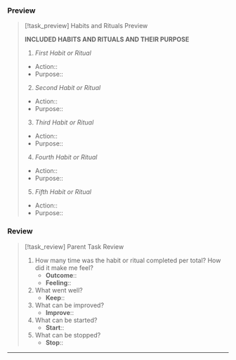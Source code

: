 ### Preview

> [!task_preview] Habits and Rituals Preview
>
> **INCLUDED HABITS AND RITUALS AND THEIR PURPOSE**
>
> 1. *First Habit or Ritual*
> 	- Action::
> 	- Purpose::
> 2. *Second Habit or Ritual*
> 	- Action::
> 	- Purpose::
> 3. *Third Habit or Ritual*
> 	- Action::
> 	- Purpose::
> 4. *Fourth Habit or Ritual*
> 	- Action::
> 	- Purpose::
> 5. *Fifth Habit or Ritual*
> 	- Action::
> 	- Purpose::

### Review

> [!task_review] Parent Task Review
>
> 1. How many time was the habit or ritual completed per total? How did it make me feel?
>     - **Outcome**::
>     - **Feeling**::
> 2. What went well?
>     - **Keep**::
> 3. What can be improved?
>     - **Improve**::
> 4. What can be started?
>     - **Start**::
> 5. What can be stopped?
>     - **Stop**::

---
